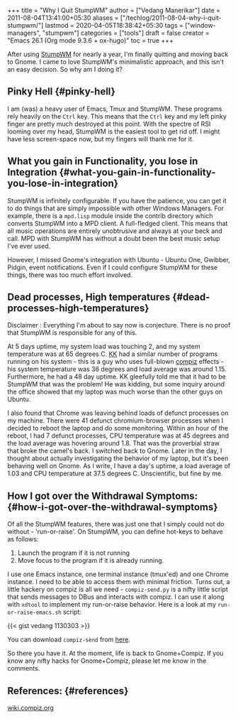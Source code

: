 +++
title = "Why I Quit StumpWM"
author = ["Vedang Manerikar"]
date = 2011-08-04T13:41:00+05:30
aliases = ["/techlog/2011-08-04-why-i-quit-stumpwm/"]
lastmod = 2020-04-05T18:38:42+05:30
tags = ["window-managers", "stumpwm"]
categories = ["tools"]
draft = false
creator = "Emacs 26.1 (Org mode 9.3.6 + ox-hugo)"
toc = true
+++

After using [StumpWM](<http://www.nongnu.org/stumpwm/>) for nearly a
year, I'm finally quitting and moving back to Gnome. I came to love
StumpWM's minimalistic approach, and this isn't an easy decision. So
why am I doing it?

<!--more-->


## Pinky Hell {#pinky-hell}

I am (was) a heavy user of Emacs, Tmux and StumpWM. These programs
rely heavily on the `Ctrl` key. This means that the `Ctrl` key and
my left pinky finger are pretty much destroyed at this point. With
the spectre of RSI looming over my head, StumpWM is the easiest
tool to get rid off. I might have less screen-space now, but my
fingers will thank me for it.


## What you gain in Functionality, you lose in Integration {#what-you-gain-in-functionality-you-lose-in-integration}

StumpWM is infinitely configurable. If you have the patience, you
can get it to do things that are simply impossible with other
Windows Managers. For example, there is a `mpd.lisp` module inside
the contrib directory which converts StumpWM into a MPD client. A
<span class="underline">full-fledged client</span>. This means that all music operations are
entirely unobtrusive and <span class="underline">always</span> at your beck and call. MPD with
StumpWM has without a doubt been the best music setup I've ever
used.

However, I missed Gnome's integration with Ubuntu - Ubuntu One,
Gwibber, Pidgin, event notifications. Even if I <span class="underline">could</span> configure
StumpWM for these things, there was too much effort involved.


## Dead processes, High temperatures {#dead-processes-high-temperatures}

<span class="underline">Disclaimer</span> : Everything I'm about to say now is conjecture.
There is no proof that StumpWM is responsible for any of this.

At 5 days uptime, my system load was touching 2, and my system
temperature was at 65 degrees C.
[KK](http://about.me/kiran%5Fkulkarni/) had a similar number of
programs running on his system - this is a guy who uses
full-blown [compiz](http://www.compiz.org/) effects - his system
temperature was 36 degrees and load average was around 1.15.
Furthermore, he had a 48 day uptime. KK gleefully told me that it
had to be StumpWM that was the problem! He was kidding, but some
inquiry around the office showed that my laptop was much worse
than the other guys on Ubuntu.

I also found that Chrome was leaving behind loads of defunct
processes on my machine. There were 41 defunct chromium-browser
processes when I decided to reboot the laptop and do some
monitoring. Within an hour of the reboot, I had 7 defunct
processes, CPU temperature was at 45 degrees and the load average
was hovering around 1.8. That was the proverbial straw that broke
the camel's back. I switched back to Gnome. Later in the day, I
thought about actually investigating the behavior of my laptop,
but it's been behaving well on Gnome. As I write, I have a day's
uptime, a load average of 1.03 and CPU temperature at 37.5
degrees C. Unscientific, but fine by me.


## How I got over the Withdrawal Symptoms: {#how-i-got-over-the-withdrawal-symptoms}

Of all the StumpWM features, there was just one that I simply could
not do without - 'run-or-raise'. On StumpWM, you can define hot-keys
to behave as follows:

1.  Launch the program if it is not running
2.  Move focus to the program if it is already running.

I use one Emacs instance, one terminal instance (tmux'ed) and one
Chrome instance. I <span class="underline">need</span> to be able to access them with minimal
friction. Turns out, a little hackery on compiz is all we need -
`compiz-send.py` is a nifty little script that sends messages to DBus
and interacts with compiz. I can use it along with `xdtool` to
implement my run-or-raise behavior. Here is a look at my
`run-or-raise-emacs.sh` script:

{{< gist vedang 1130303 >}}

You can download `compiz-send` from [here](http://wiki.compiz.org/Plugins/Dbus?action=AttachFile&do=get&target=compiz-send.py).

So there you have it. At the moment, life is back to Gnome+Compiz. If
you know any nifty hacks for Gnome+Compiz, please let me know in the
comments.


## References: {#references}

[wiki.compiz.org](http://wiki.compiz.org/Plugins/Dbus)
